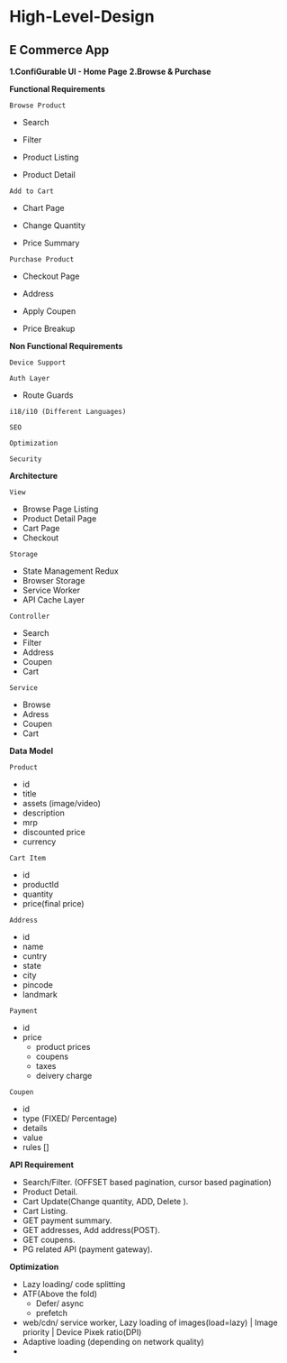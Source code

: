 # High-Level-Design


## E Commerce App
**1.ConfiGurable UI - Home Page**
**2.Browse & Purchase**


**Functional Requirements** 

<code>Browse Product</code> 

 - Search 
  
 - Filter 
  
 - Product Listing 
  
 - Product Detail 

<code>Add to Cart</code> 

 - Chart Page 

 - Change Quantity 
  
 - Price Summary 
  

<code>Purchase Product</code> 

 - Checkout Page 
  
 - Address 
  
 - Apply Coupen 
  
 - Price Breakup 

**Non Functional Requirements** 

<code>Device Support</code> 

<code>Auth Layer</code> 

- Route Guards 

<code>i18/i10 (Different Languages)</code> 

<code>SEO</code> 

<code>Optimization</code> 

<code>Security</code> 


**Architecture**

<code>View</code>

- Browse Page Listing
- Product Detail Page
- Cart Page
- Checkout

<code>Storage</code>

- State Management Redux
- Browser Storage
- Service Worker
- API Cache Layer

<code>Controller</code>

- Search
- Filter
- Address
- Coupen
- Cart

<code>Service</code>
- Browse
- Adress
- Coupen
- Cart


**Data Model**

 <code>Product</code>

 - id
 - title
 - assets (image/video)
 - description
 - mrp
 - discounted price
 - currency

 <code>Cart Item</code>

 - id
 - productId
 - quantity
 - price(final price)

 <code>Address</code>

 - id
 - name
 - cuntry
 - state
 - city
 - pincode
 - landmark

 <code>Payment</code>

 - id
 - price
     - product prices
     - coupens
     - taxes
     - deivery charge

 <code>Coupen</code>

 - id
 - type (FIXED/ Percentage)
 - details
 - value
 - rules []


**API Requirement**
- Search/Filter. (OFFSET based pagination, cursor based pagination)
- Product Detail.
- Cart Update(Change quantity, ADD, Delete ).
- Cart Listing.
- GET payment summary.
- GET addresses, Add address(POST).
- GET coupens.
- PG related API (payment gateway).

**Optimization**
- Lazy loading/ code splitting
- ATF(Above the fold)
    - Defer/ async
    - prefetch
- web/cdn/ service worker, Lazy loading of images(load=lazy) | Image priority | Device Pixek ratio(DPI)
- Adaptive loading (depending on network quality)
- 
